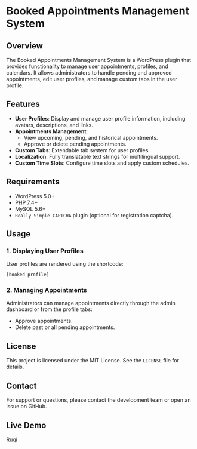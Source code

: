 # Booked Appointments Management System

## Overview
The Booked Appointments Management System is a WordPress plugin that provides functionality to manage user appointments, profiles, and calendars. It allows administrators to handle pending and approved appointments, edit user profiles, and manage custom tabs in the user profile.

## Features

- **User Profiles**: Display and manage user profile information, including avatars, descriptions, and links.
- **Appointments Management**:
  - View upcoming, pending, and historical appointments.
  - Approve or delete pending appointments.
- **Custom Tabs**: Extendable tab system for user profiles.
- **Localization**: Fully translatable text strings for multilingual support.
- **Custom Time Slots**: Configure time slots and apply custom schedules.

## Requirements

- WordPress 5.0+
- PHP 7.4+
- MySQL 5.6+
- `Really Simple CAPTCHA` plugin (optional for registration captcha).

## Usage

### 1. Displaying User Profiles

User profiles are rendered using the shortcode:

```php
[booked-profile]
```

### 2. Managing Appointments

Administrators can manage appointments directly through the admin dashboard or from the profile tabs:

- Approve appointments.
- Delete past or all pending appointments.

## License

This project is licensed under the MIT License. See the `LICENSE` file for details.

## Contact

For support or questions, please contact the development team or open an issue on GitHub.

## Live Demo

[Ruqi](https://ruqi.dreamhosters.com/)
